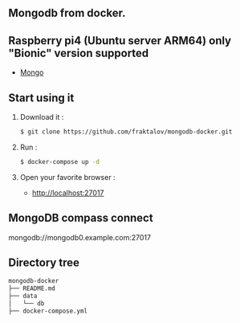 ## Mongodb from docker. 
## Raspberry pi4 (Ubuntu server ARM64) only "Bionic" version supported

* [Mongo](https://hub.docker.com/_/mongo/)

## Start using it

1. Download it :

    ```sh
    $ git clone https://github.com/fraktalov/mongodb-docker.git
    ```

2. Run :

    ```sh
    $ docker-compose up -d
    ```

3. Open your favorite browser :

    * [http://localhost:27017](http://localhost:27017/)


## MongoDB compass connect

mongodb://mongodb0.example.com:27017


## Directory tree

```sh
mongodb-docker
├── README.md
├── data
│   └── db
├── docker-compose.yml
```
